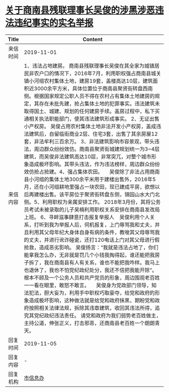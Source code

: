 # [关于商南县残联理事长吴俊的涉黑涉恶违法违纪事实的实名举报](http://www.shangluo.gov.cn/zmhd/ldxxxx.jsp?urltype=leadermail.LeaderMailContentUrl&wbtreeid=1112&leadermailid=5537)

| Title |                                                                                                                                                                                                                                                                                                                                                                                                                                                                                                    Content                                                                                                                                                                                                                                                                                                                                                                                                                                                                                                     |
|:-----:|----------------------------------------------------------------------------------------------------------------------------------------------------------------------------------------------------------------------------------------------------------------------------------------------------------------------------------------------------------------------------------------------------------------------------------------------------------------------------------------------------------------------------------------------------------------------------------------------------------------------------------------------------------------------------------------------------------------------------------------------------------------------------------------------------------------------------------------------------------------------------------------------------------------------------------------------------------------------------------------------------------------|
| 来信时间  | 2019-11-01                                                                                                                                                                                                                                                                                                                                                                                                                                                                                                                                                                                                                                                                                                                                                                                                                                                                                                                                                                                                     |
| 来信内容  | 1、违法占地建房。 商南县残联理事长吴俊在其全家为城镇居民非农户口的情况下，2016年7月，利用职权强占商南县城关镇小河组农村集体土地，建房19套，盖楼高达10层，建筑面积近3000余平方米，具体位置位于商南县聚贤街转盘西南侧。根据国家规定公职人员不得在农村占有集体土地建房的规定，其存在未批先建，抢占集体土地的犯罪事实。违法建筑未取得国土、城建、规划的任何建房手续。盖房过程中，私下买通相关执法职能部门，使其违法建筑形成事实。 2、无证出售小产权房。 吴俊占用农村集体土地非法开发小产权房，盖成违法建筑后，自留临街商业2层、住宅3套，出售了其余房屋12套，非法牟利三百余万。 3、非法建筑影响市容景观，带头违法，周边群众纷纷效仿。商南县聚贤街城建规划统一为3~4层建筑，而吴俊非法建筑高达10层，非常突兀，对整个城市形象造成极坏影响。其带头违法，作为违法榜样，周边群众纷纷效仿抢占抢建。4、强占集体农田。     吴俊除了非法占用商南县小河组的集体土地300余平米用于建楼出售外，2016年5月，还在小河组耕地里强占一块农田，现已建成平房，欲想以后再建楼出售。该平房位于聚贤街转盘东侧，锦园山水大门北侧。5、利用职权为亲属安排工作。 2018年3月份，其将公务员考试未被录取的儿子吴楠利用职权关系安排在商南县发改局上班。 6、寻衅滋事肆意打击报复举报人    吴俊利用个人关系，打听到我为举报人后，伺机报复，上门辱骂我和丈夫，并且利用其父母年纪大身体自身有病的条件，教唆其父母辱骂我的丈夫，并进行讹诈碰瓷，还打120电话上门对其父母进行假抢救，造成恶劣影响。 吴俊扬言：“我就是违法占地了，你们能拿我怎么办，无非就是罚几个小钱我掏得起，谁还能把我房子拆了，我在商南县有人有关系，谁也不能把我咋样。我马上也退休了，我也不怕党纪政纪处分，我还不信把我能开除”。根本不顾及一个公务人员和共产党员的形象，周边围观老百姓一一看在眼里，敢怒不敢言。     吴俊身为党政部门领导，知法犯法，胆大妄为，利用手中职权巧取豪夺，给党和政府的形象造成极坏影响，这种做法就是给党和政府抹黑，期盼党和政府按照相关法律法规，拆除其违章建筑，收回其违法所得，追究其党纪政纪违法责任。 请党和政府为我们弱势老百姓做主，主持公道，伸张正义，打击邪恶，还商南县老百姓一个朗朗青天。 |
| 回复时间  | 2019-11-05                                                                                                                                                                                                                                                                                                                                                                                                                                                                                                                                                                                                                                                                                                                                                                                                                                                                                                                                                                                                     |
| 回复内容  | -                                                                                                                                                                                                                                                                                                                                                                                                                                                                                                                                                                                                                                                                                                                                                                                                                                                                                                                                                                                                              |
| 回复机构  | [市信息办](../../category/agencies/市信息办.md)                                                                                                                                                                                                                                                                                                                                                                                                                                                                                                                                                                                                                                                                                                                                                                                                                                                                                                                                                                        |